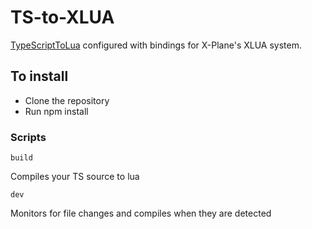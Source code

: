 # TS-to-XLUA

[TypeScriptToLua](https://github.com/TypeScriptToLua/TypeScriptToLua) configured with bindings for X-Plane's XLUA system.

## To install

* Clone the repository
* Run npm install

### Scripts

```
build
```

Compiles your TS source to lua

```
dev
```

Monitors for file changes and compiles when they are detected
